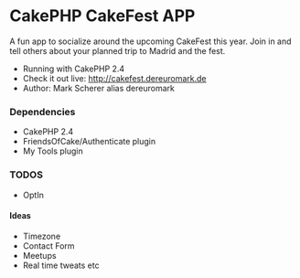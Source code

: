 # CakePHP CakeFest APP

A fun app to socialize around the upcoming CakeFest this year.
Join in and tell others about your planned trip to Madrid and the fest.

* Running with CakePHP 2.4
* Check it out live: http://cakefest.dereuromark.de
* Author: Mark Scherer alias dereuromark


### Dependencies

* CakePHP 2.4
* FriendsOfCake/Authenticate plugin
* My Tools plugin


### TODOS

* OptIn

#### Ideas

* Timezone
* Contact Form
* Meetups
* Real time tweats etc